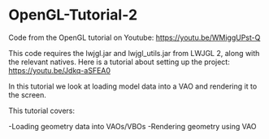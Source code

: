 # OpenGL-Tutorial-2
Code from the OpenGL tutorial on Youtube: https://youtu.be/WMiggUPst-Q

This code requires the lwjgl.jar and lwjgl_utils.jar from LWJGL 2, along with the relevant natives. Here is a tutorial about setting up the project: https://youtu.be/Jdkq-aSFEA0

In this tutorial we look at loading model data into a VAO and rendering it to the screen.

This tutorial covers:

-Loading geometry data into VAOs/VBOs
-Rendering geometry using VAO
